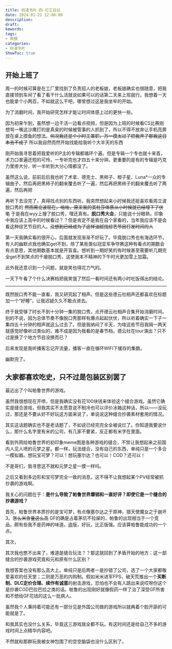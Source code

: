 ```yaml
---
title: 码凌书片·四·打工日记
date: 2024-01-21 12:00:00
description: 
draft: 
kewords: 
tags:
- 周报
categories:
- 码凌书片
ShowToc: true
---
```


## 开始上班了

周一的时候可算是在工厂里找到了负责招人的老板娘，老板娘确实也很随意，把我直接领到车间了看了看干什么活就说如果可以的话第二天来上班就行。我想着一天也能拿个小两百，不如就这么干吧，哪曾想过这是我坐牢的开始。

为了消磨时间，我开始研究怎样才能让时间体感上过的更快一些。

因为初来乍到，虽然想一边干活一边看点视频，但是因为上班的时候看CS比赛刚想骂一嘴这沙鹰打的是真臭的时候被管事的人抓到了，所以不得不放弃让手机亮屏放在桌上摸鱼的想法。~~何况我还是个小时工兼职，万一摸太过了把我开了那我这日本去不成了~~ 所以我自然而然开始找能给我听个大半天的东西

刚开始我寻思着把我爱听的P主的专辑都循环个遍。但是专辑一个专也就十来首，术力口普遍还短的可怜，一专听完也才四五十来分钟。更重要的是有的专辑是巧克力里掺大分，听一半听到大分心情都没了。

虽然这么说，前前后后我也听了术拿、德克士、黑柿子、橙子星、Luna\*一众的专辑曲子，然后再把黑柿子的翻来覆去听了一遍，然后再把黑柿子的翻来覆去听了两遍，然后再把

再听下去没完了，真得找点别的东西听。我突然想起来小时候我还挺喜欢看周立波脱口秀的 ~~然而周立波现在，哈哈，原来我的美杜莎体质从小时候就已经埋下了伏笔~~ 于是我在wyy上搜了脱口秀，嘿还真有。**脱口秀大会**，只能说十分眼熟，印象中我应该上高中的时候看过？？但是肯定不是我在自个家看的，当年我应该不是会看这种综艺节目的人。~~没想到已经成为了这样油腻找综艺节目打发时间的人~~

第一天我确实看的很开心，后面就发现渐渐不好玩了。毕竟脱口秀也有海选环节，有人的幽默点我也确实get不到，除了某些类似冠亚军争夺赛这种有看点的期数会有点意思，其他期数基本就是开盲盒。想听到一期好笑的有时候甚至需要听几期完全get不到笑点的干瘪脱口秀，这使我本不精神的下午时光更加雪上加霜。

此外我还意识到一个问题，就是笑也得花力气的。

一天下午看了个什么决赛档把我笑饿了然后一看时间还有两小时吃饭得出的结论。

---

既然脱口秀不能一直看，我又研究起了相声。但是这些德云社相声还都喜欢在标题加一个“好睡”，让我迟疑久久不敢点进去。

终于我受够了时长不到十分钟一集的脱口秀，点开德云社相声合集开始消磨时间。别的不说，因为总体节奏不像脱口秀那样有爆点起起伏伏，所以听着确实一下子一集四五十分钟的相声就这么过去了。但是我纳闷了半天，为啥这些节目我隔一两天就感觉好像听过类似的，难不成是因为我看的是春节档，德云社在tour演出？只不过是换了个地方节目没换而已？

后来发现是我听播客忘记开流量，播客一直在循环WIFI下缓存的集数。

幽默完了。

## 大家都喜欢吃史，只不过是包装区别罢了

最近出了个叫帕鲁世界的游戏。

虽然我很想现在开喷，但是我确实没有花100块钱来体验这个缝合游戏。虽然它确实是缝合游戏，但我其实不太愿意说不制冷也可以评价冰箱这种话，所以——没玩过，那还是不要从好不好玩这方面来说了，单说说这种缝合抄袭素材套用的情况。

其实这话题确实也不是老话题了，不如说已经完完全全被说烂了。你知道我要说什么，那什么名字里有米的公司，有几家不要紧，反正都有米字在里面。

看到外网给帕鲁世界的初印象meme图是各种游戏的缝合，不禁让我想起来之前国内人见人喷的元梦之星。都一样，玩法缝合，没有自己的东西，单纯只是一个多合一模拟器。想玩宝可梦？可以！想玩塞尔达？也可以！COD？还可以！

不是哥们，我寻思这不就和元梦之星一摸一样吗。

之后又看到多边形和宝可梦完全一致的消息，这不得不让我想起某个PV经常被抓抄袭的游戏啊。

我关心的问题在于：**是什么导致了帕鲁世界爆销和一直好评？即使它是一个缝合的抄袭游戏？**

首先，帕鲁世界本质抄的是宝可梦，有点像塞尔达之于原神，猎天使魔女之于崩坏3。~~怎么米含量这么高~~ GF的确是占着茅坑不拉屎的，帕鲁的出现相当于一个竞品，颇有些我不是药神的味道。盗版，好玩，比正版强。应该算帕鲁能成功的一个点。

其次，

其次我也憋不出来了，难道是缝合玩法？？那这就回到了矛盾开始的地方：这一部缝合的抄袭游戏究竟和元和原有什么区别？

我想答案也没有那么高大上。单纯只是后两者一是抄错了公司，选了一个大家都敬爱喜欢的任天堂；二则是万恶的内购制。假如米米进军FPS，破天荒推出一个**买断制、DLC定价合理、续作有诚意**的射击游戏，恐怕也不会有人跳出来说哎呀你这个是抄袭COD巴拉巴拉之类的话。帕鲁的出现刚好就像假药一样了治了深受GF所害和不想给GF花钱的这么一批病人。

虽然我个人秉持着可能还有一部分见是外国公司做的游戏所以就典着个脸开舔的可能就是了。

和我其实也没什么关系，毕竟这三游戏我全都不玩。有这时间还是给自己不多的游戏时间上点精华内容吧。

不然就和那群玩我被女神包围了的空空脑袋也没什么区别了。